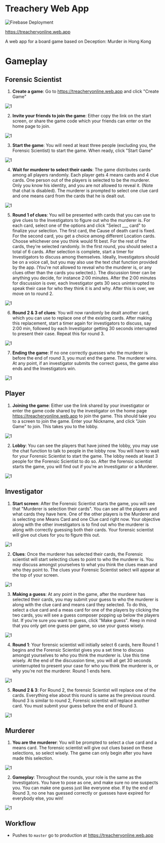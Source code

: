 # Treachery Web App

![Firebase Deployment](https://github.com/kindeep/treachery-angular/workflows/Firebase%20Deployment/badge.svg?branch=master) 

https://treacheryonline.web.app 

A web app for a board game based on Deception: Murder in Hong Kong

# Gameplay

## Forensic Scientist

1. **Create a game**: Go to https://treacheryonline.web.app and click "Create Game"

![1](screenshots/forensic/0.png)

2. **Invite your friends to join the game**: Either copy the link on the start screen, or share the game code which your friends can enter on the home page to join.

![1](screenshots/forensic/1.png)

3. **Start the game**: You will need at least three people (excluding you, the Forensic Scientist) to start the game. When ready, click "Start Game"

![1](screenshots/forensic/2.png)

4. **Wait for murderer to select their cards**: The game distributes cards among all players randomly. Each player gets 4 means cards and 4 clue cards. One person out of the players is selected to be the murderer. Only you know his identity, and you are not allowed to reveal it. (Note that chat is disabled). The murderer is prompted to select one clue card and one means card from the cards that he is dealt out.

![1](screenshots/forensic/3.png)

5. **Round 1 of clues**: You will be presented with cards that you can use to give clues to the Investigators to figure out who the murderer is. For each card, select one of the options and click "Select ___ card" to finalize your selection. The first card, the Cause of death card is fixed. For the second card, you get a choice among different Location cards. Choose whichever one you think would fit best. For the rest of the cards, they're selected randomly. In the first round, you should select a total of 6 cards. After selection is complete, start a timer for Investigators to discuss among themselves. Ideally, Investigators should be on a voice call, but you may also use the text chat function provided by the app. (You're not allowed to reveal who the murderer is, or any clues other than the cards you selected.). The discussion timer can be anything you decide, for instance 2:00 minutes. After the 2:00 minutes for discussion is over, each Investigator gets 30 secs uninterrupted to speak their case for who they think it is and why. After this is over, we move on to round 2.

![1](screenshots/forensic/4.png)

6. **Round 2 & 3 of clues**: You will now randomly be dealt another card, which you can use to replace one of the existing cards. After making this replacement, start a timer again for investigators to discuss, say 2:00 min, followed by each Investigator getting 30 seconds interrupted to present their case. Repeat this for round 3.

![1](screenshots/forensic/5.png)

7. **Ending the game**: If no one correctly guesses who the murderer is before the end of round 3, you must end the game. The murderer wins. At any point, if an investigator submits the correct guess, the game also ends and the Investigators win.

![1](screenshots/forensic/6.png)

## Player

1. **Joining the game**: Either use the link shared by your investigator or enter the game code shared by the investigator on the home page https://treacheryonline.web.app to join the game. This should take you to a screen to join the game. Enter your Nickname, and click "Join Game" to join. This takes you to the lobby.

![1](screenshots/investigator/0.png)

2. **Lobby**: You can see the players that have joined the lobby, you may use the chat function to talk to people in the lobby now. You will have to wait for your Forensic Scientist to start the game. The lobby needs at least 3 people for the Forensic Scientist to do so. After the forensic scientist starts the game, you will find out if you're an Investigator or a Murderer.

![1](screenshots/investigator/1.png)

## Investigator

1. **Start screen**: After the Forensic Scientist starts the game, you will see that "Murderer is selection their cards". You can see all the players and what cards they have here. One of the other players is the Murderer and is selecting one Means Card and one Clue card right now. Your objective along with the other investigators is to find out who the murderer is along with correctly guessing both their cards. Your forensic scientist will give out clues for you to figure this out.

![1](screenshots/investigator/2.png)

2. **Clues**: Once the murderer has selected their cards, the Forensic scientist will start selecting clues to point to who the murderer is. You may discuss amongst yourselves to what you think the clues mean and who they point to. The clues your Forensic Scientist select will appear at the top of your screen.

![1](screenshots/investigator/3.png)

3. **Making a guess**: At any point in the game, after the murderer has selected their cards, you may submit your guess to who the murderer is along with the clue card and means card they selected. To do this, select a clue card and a meas card for one of the players by clicking the two cards, you will see a guess composer popping up below the players list. If you're sure you want to guess, click "Make guess". Keep in mind that you only get one guess per game, so use your guess wisely.

![1](screenshots/investigator/4.png)

4. **Round 1**: Your forensic scientist will initially select 6 cards, here Round 1 begins and the Forensic Scientist gives you a set time to discuss amongst yourselves to who you think the murderer is. Use this time wisely. At the end of the discussion time, you will all get 30 seconds uninterrupted to present your case for who you think the murderer is, or why you're not the murderer. Round 1 ends here. 

![1](screenshots/investigator/5.png)

5. **Round 2 & 3**: For Round 2, the forensic Scientist will replace one of the cards. Everything else about this round is same as the previous round. Round 3 is similar to round 2, Forensic scientist will replace another card. You must submit your guess before the end of Round 3.

![1](screenshots/investigator/6.png)

## Murderer

1. **You are the murderer**: You will be prompted to select a clue card and a means card. The forensic scientist will give out clues based on these selections, so select wisely. The game can only begin after you have made this selection.

![1](screenshots/murderer/0.png)

2. **Gameplay**: Throughout the rounds, your role is the same as the Investigators. You have to pose as one, and make sure no one suspects you. You can make one guess just like everyone else. If by the end of Round 3, no one has guessed correctly or guesses have expired for everybody else, you win!

![1](screenshots/murderer/1.png)


## Workflow
* Pushes to `master` go to production at https://treacheryonline.web.app 


